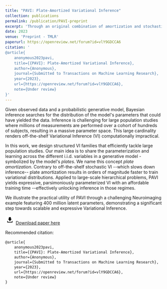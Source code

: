 ```yaml
---
title: "PAVI: Plate-Amortized Variational Inference"
collection: publications
permalink: /publication/PAVI-preprint
excerpt: 'Through an original combination of amortization and stochastic training, we scale inference to very large problems.'
date: 2023
venue: 'Preprint - TMLR'
paperurl: https://openreview.net/forum?id=vlY9GDCCA6
citation: '
@article{
    anonymous2023pavi,
    title={{PAVI}: Plate-Amortized Variational Inference},
    author={Anonymous},
    journal={Submitted to Transactions on Machine Learning Research},
    year={2023},
    url={https://openreview.net/forum?id=vlY9GDCCA6},
    note={Under review}
}'
---
```

Given observed data and a probabilistic generative model, Bayesian inference searches for the distribution of the model's parameters that could have yielded the data. Inference is challenging for large population studies where millions of measurements are performed over a cohort of hundreds of subjects, resulting in a massive parameter space. This large cardinality renders off-the-shelf Variational Inference (VI) computationally impractical.

In this work, we design structured VI families that efficiently tackle large population studies. Our main idea is to share the parameterization and learning across the different i.i.d. variables in a generative model -symbolized by the model's *plates*. We name this concept *plate amortization*. Contrary to off-the-shelf stochastic VI --which slows down inference-- plate amortization results in orders of magnitude faster to train variational distributions. Applied to large-scale hierarchical problems, PAVI yields expressive, parsimoniously parameterized VI with an affordable training time --effectively unlocking inference in those regimes.

We illustrate the practical utility of PAVI through a challenging Neuroimaging example featuring 400 million latent parameters, demonstrating a significant step towards scalable and expressive Variational Inference.

<img src="/images/download_logo.png" alt="download_logo" width="30"/> [Download paper here](/files/PAVI_preprint.pdf)

Recommended citation:
```
@article{
    anonymous2023pavi,
    title={{PAVI}: Plate-Amortized Variational Inference},
    author={Anonymous},
    journal={Submitted to Transactions on Machine Learning Research},
    year={2023},
    url={https://openreview.net/forum?id=vlY9GDCCA6},
    note={Under review}
}
```
